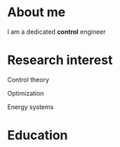 # About me

I am a dedicated **control** engineer

# Research interest

Control theory

Optimization

Energy systems

# Education
